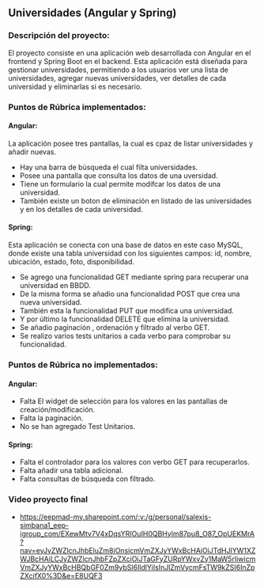 ## Universidades (Angular y Spring)

### Descripción del proyecto:

El proyecto consiste en una aplicación web desarrollada con Angular en el frontend y Spring Boot en el backend. Esta aplicación está diseñada para gestionar universidades, permitiendo a los usuarios ver una lista de universidades, agregar nuevas universidades, ver detalles de cada universidad y eliminarlas si es necesario.

### Puntos de Rúbrica implementados:

#### Angular:

La aplicación posee tres pantallas, la cual es cpaz de listar universidades y añadir nuevas.

- Hay una  barra de búsqueda el cual filta universidades.
- Posee una pantalla que consulta los datos de una uversidad.
- Tiene un formulario la cual permite modifcar los datos de una universidad.
- También existe un boton de eliminación en listado de las universidades y en los detalles de cada universidad.

#### Spring: 

Esta aplicación se conecta con una base de datos en este caso MySQL, donde existe una tabla universidad con los siguientes campos: id, nombre, ubicación, estado, foto, disponibilidad.

- Se agrego una funcionalidad  GET mediante spring para recuperar una universidad en BBDD.
- De la misma forma se añadio una funcionalidad POST que crea una nueva universidad.
- También esta la funcionalidad PUT que modifica una universidad.
- Y por último la funcionalidad DELETE que elimina la universidad.
- Se añadio paginación , ordenación y filtrado al verbo GET.
- Se realizo varios tests unitarios a cada verbo para comprobar su funcionalidad.
   
### Puntos de Rúbrica no implementados:

#### Angular:

- Falta El widget de selección para los valores en las pantallas de creación/modificación.
- Falta la paginación.
- No se han agregado Test Unitarios.

#### Spring:

- Falta el controlador para los valores con verbo GET para recuperarlos.
- Falta añadir una tabla adicional.
- Falta consultas de búsqueda con filtrado. 

### Video proyecto final

- https://eepmad-my.sharepoint.com/:v:/g/personal/salexis-simbana1_eep-igroup_com/EXewMtv7V4xDqsYRIOuIH0QBHylm87pu8_O87_OpUEKMrA?nav=eyJyZWZlcnJhbEluZm8iOnsicmVmZXJyYWxBcHAiOiJTdHJlYW1XZWJBcHAiLCJyZWZlcnJhbFZpZXciOiJTaGFyZURpYWxvZy1MaW5rIiwicmVmZXJyYWxBcHBQbGF0Zm9ybSI6IldlYiIsInJlZmVycmFsTW9kZSI6InZpZXcifX0%3D&e=E8UQF3
